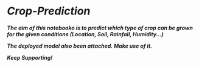 # ***Crop-Prediction***

***The aim of this notebooko is to predict which type of crop can be grown for the given conditions (Location, Soil, Rainfall, Humidity...)***

***The deployed model also been attached. Make use of it.***

***Keep Supporting!***
